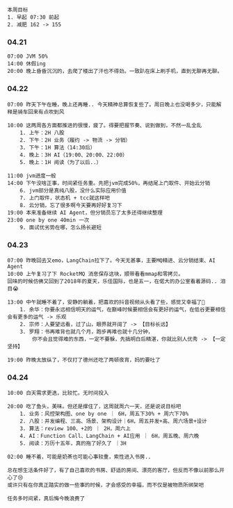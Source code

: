 	本周目标
	1. 早起 07:30 前起
	2. 减肥 162 -> 155

### 04.21

	07:00 JVM 50%
	14:00 休假ing
	20:00 晚上昏昏沉沉的，去爬了楼出了汗也不得劲。一致趴在床上刷手机，直到无聊再无聊。


### 04.22

	07:00 昨天下午在睡，晚上还再睡.. 今天精神总算恢复些了。周日晚上也没喝多少，只能解释是骑车回来有点吹到风
	
	10:00 这两周各方面都推进的很慢，疲了。得要把握节奏、说到做到，不然一乱全乱
		1. 上午：2H 八股
		2. 下午：2H 业务（履约 -> 物流 -> 分销）
		3. 下午：1H 算法（14:30后）
		4. 晚上：3H AI（19:00、20:00、22:00）
		5. 晚上：1H 阅读（为了以后..）
	
	11:00 jvm进度一般
	14:00 下午没啥正事，时间紧任务重。先把jvm完成50%，再结尾上门取件、开始云分销
		6. jvm部分是真纯八股，没什么实际应用价值
		7. 上门取件，状态机 + tcc就这样吧
		8. 云分销，忘了很多啊今天要再好好复习下
	19:00 本来准备继续 AI Agent，但分销员忘了太多还得继续整理
	23:00 one by one 40min 一次
		9. 面试优劣势在哪，怎么扬长避短


### 04.23

	07:00 昨晚回去又emo，LangChain拉下了。今天无甚事，主要MQ精进、云分销结束、AI Agent
	10:00 上午复习了下 RocketMQ 消息保存这块，顺带看看mmap和零拷贝。
	回味的时候仿佛又回到了2018年的夏天，乐佳国际，也是五一，在偌大的办公室看着源码.. 泪目😭
	
	13:00 中午就睡不着了，安静的躺着，把喜欢的抖音视频从头看了些，感觉又幸福了🎉
		1. 余华：你要永远相信明天的运气，在巅峰时候要相信会有更好的运气，在低谷更要相信会有更多的运气 -> 乐观
		2. 宗师：人要望远看，过了山，眼界就开阔了 -> 【目标长远】
		3. 罗翔：书再难背也就几个月，跑步再难也就十几分钟，
			你不会且觉得难的东西，一定不要躲，先搞明白后精湛，你就比别人优秀 -> 【一定坚持】
	
	19:00 昨晚太放纵了，不仅打了德州还吃了两顿夜宵，妈的要吐了


### 04.24

	10:00 白天需求更迭，比较忙。无时间投入
	
	20:00 吃了鱼头，美味。但还是撑住了，这周就周六一天，还是说说目标吧
		1. 业务：风控架构图、one by one ｜ 6H，周五下30% + 周六下70%
		2. 八股：并发编程、三高、场景、架构设计｜6H，周五并发+高、周六场景+设计
		3. 算法：review 100、+2的 ｜ 2H，周六上
		4. AI：Function Call、LangChain + AI应用 ｜ 6H，周五晚、周六晚
		5. 阅读：万历十五年，真的拖了好久了 ｜3H
	
	02:00 睡不着，可能是奶茶也可能心事较重，索性进入书房.. 
	
	总在想生活条件好了，有了自己喜欢的书房、舒适的房间、漂亮的客厅，但反而不像以前那么开心了😢
	或许只有在你真正踏实的做一些事的时候，才会感受的幸福，而不仅是被物质所绑架吧
	
	任务多时间紧，真后悔今晚浪费了


